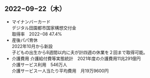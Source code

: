 #
## 2022−09−22（木）
* マイナンバーカード<BR>
  デジタル田園都市国家構想交付金<br>
  取得率　2022−08 47.4%<BR>
* 産後パパ育休<BR>
  2022年10月から新設<br>
  子どもの出生から8週間以内に夫が計四週の休業を２回まで取得可能。<BR>
* 介護費用
  介護給付費等実態統計　2021年度の介護費用11兆291億円<BR>
  介護サービス利用　546万人<BR>
  介護サービス一人当たり平均費用　月19万9600円<BR>
  
  

  
  
